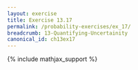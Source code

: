 ```yaml
---
layout: exercise
title: Exercise 13.17
permalink: /probability-exercises/ex_17/
breadcrumb: 13-Quantifying-Uncertainity
canonical_id: ch13ex17
---
```


{% include mathjax_support %}

